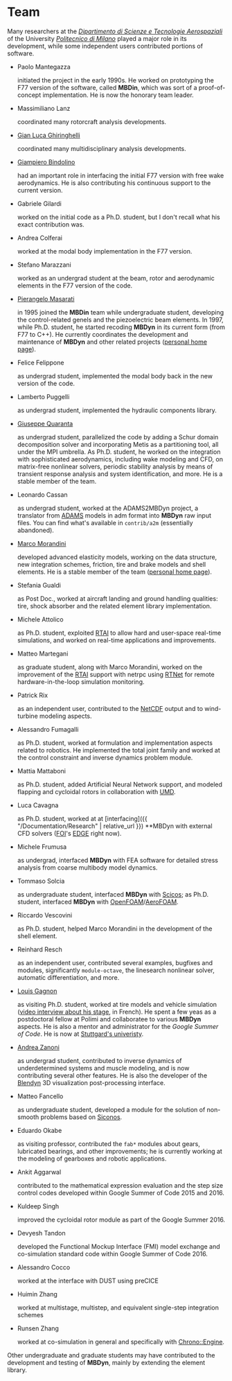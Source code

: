 ---
---

# Team

Many researchers at the [_Dipartimento di Scienze e Tecnologie Aerospaziali_](https://www.aero.polimi.it/) 
of the University [_Politecnico di Milano_](https://www.polimi.it/) played a major role in its 
development, while some independent users contributed portions of software.

* Paolo Mantegazza
  
  initiated the project in the early 1990s. He worked on prototyping the F77 version of the software, 
  called **MBDin**, which was sort of a proof-of-concept implementation. He is now the honorary team leader.
* Massimiliano Lanz
  
  coordinated many rotorcraft analysis developments.
* [Gian Luca Ghiringhelli](https://www.aero.polimi.it/index.php?id=263&amp;uid=898)
  
  coordinated many multidisciplinary analysis developments.
* [Giampiero Bindolino](https://www.aero.polimi.it/index.php?id=263&amp;uid=18628)

  had an important role in interfacing the initial F77 version with free wake aerodynamics. He is also contributing his continuous support to the current version.
* Gabriele Gilardi

  worked on the initial code as a Ph.D. student, but I don't recall what his exact contribution was.
* Andrea Colferai

  worked at the modal body implementation in the F77 version.
* Stefano Marazzani

  worked as an undergrad student at the beam, rotor and aerodynamic elements in the F77 version of the code.
* [Pierangelo Masarati](https://www.aero.polimi.it/index.php?id=263&amp;uid=102934)

  in 1995 joined the **MBDin** team while undergraduate student, developing the 
  control-related genels and the piezoelectric beam elements. 
  In 1997, while Ph.D. student, he started recoding **MBDyn** in its current form (from F77 to C++). 
  He currently coordinates the development and maintenance of **MBDyn** and other related projects 
  ([personal home page](http://home.aero.polimi.it/masarati/)).
* Felice Felippone

  as undergrad student, implemented the modal body back in the new version of the code.
* Lamberto Puggelli

  as undergrad student, implemented the hydraulic components library.
* [Giuseppe Quaranta](https://www.aero.polimi.it/index.php?id=263&amp;uid=134997)

  as undergrad student, parallelized the code by adding a Schur domain decomposition 
  solver and incorporating Metis as a partitioning tool, all under the MPI umbrella. 
  As Ph.D. student, he worked on the integration with sophisticated aerodynamics, 
  including wake modeling and CFD, on matrix-free nonlinear solvers, periodic stability 
  analysis by means of transient response analysis and system identification, and more. 
  He is a stable member of the team.
* Leonardo Cassan

  as undergrad student, worked at the ADAMS2MBDyn project, a translator 
  from [ADAMS](http://www.mscsoftware.com/) models in adm format into **MBDyn** 
  raw input files. You can find what's available in `contrib/a2m` (essentially abandoned).
* [Marco Morandini](https://www.aero.polimi.it/index.php?id=263&amp;uid=112071)

  developed advanced elasticity models, working on the data structure, new integration 
  schemes, friction, tire and brake models and shell elements. He is a stable member of the team
  ([personal home page](http://home.aero.polimi.it/morandini/)).
* Stefania Gualdi

  as Post Doc., worked at aircraft landing and ground handling qualities: 
  tire, shock absorber and the related element library implementation.
* Michele Attolico

  as Ph.D. student, exploited [RTAI](https://www.rtai.org/) to allow 
  hard and user-space real-time simulations, and worked on real-time applications and improvements.
* Matteo Martegani

  as graduate student, along with Marco Morandini, worked on the improvement of the 
  [RTAI](https://www.rtai.org/) support with netrpc using [RTNet](http://www.rtnet.org/) 
  for remote hardware-in-the-loop simulation monitoring.
* Patrick Rix

  as an independent user, contributed to the 
  [NetCDF](http://www.unidata.ucar.edu/software/netcdf/) output and to wind-turbine modeling aspects.
* Alessandro Fumagalli

  as Ph.D. student, worked at formulation and implementation aspects related to robotics. 
  He implemented the total joint family and worked at the control constraint 
  and inverse dynamics problem module.
* Mattia Mattaboni

  as Ph.D. student, added Artificial Neural Network support, and modeled 
  flapping and cycloidal rotors in collaboration with 
  [UMD](http://www.microsystems.umd.edu/research/tasks.html).
* Luca Cavagna

  as Ph.D. student, worked at at [interfacing]({{ "/Documentation/Research" | relative_url }})
  **MBDyn with external CFD solvers ([FOI](http://www.foi.se/)'s [EDGE](http://www.foi.se/edge) right now).
* Michele Frumusa

  as undergrad, interfaced **MBDyn** with FEA software for detailed stress 
  analysis from coarse multibody model dynamics.
* Tommaso Solcia

  as undergraduate student, interfaced **MBDyn** with 
  [Scicos](http://www.scilab.org/); as Ph.D. student, interfaced **MBDyn** with 
  [OpenFOAM](http://www.openfoam.com/)/[AeroFOAM](http://www.aero.polimi.it/freecase/).
* Riccardo Vescovini

  as Ph.D. student, helped Marco Morandini in the development of the shell element.
* Reinhard Resch

  as an independent user, contributed several examples, bugfixes and modules, 
  significantly `module-octave`, the linesearch nonlinear solver, automatic differentiation, and more.
* [Louis Gagnon](http://louisgagnon.com/research/)

  as visiting Ph.D. student, worked at tire models and vehicle simulation 
  ([video interview about his stage](http://youtu.be/iXXCCSZ4O3w), in French). 
  He spent a few yeas as a postdoctoral fellow at Polimi and collaboratee to various **MBDyn** aspects. 
  He is also a mentor and administrator for the _Google Summer of Code_. He is now at
  [Stuttgard's univeristy](https://www.uni-stuttgart.de/).
* [Andrea Zanoni](https://www.aero.polimi.it/index.php?id=263&amp;uid=260632)

  as undergrad student, contributed to inverse dynamics of underdetermined systems 
  and muscle modeling, and is now contributing several other features. 
  He is also the developer of the 
  [Blendyn](https://github.com/zanoni-mbdyn/blendyn) 3D visualization post-processing interface.
* Matteo Fancello

  as undergraduate student, developed a module for the solution of non-smooth 
  problems based on [Siconos](http://siconos.gforge.inria.fr/).
* Eduardo Okabe

  as visiting professor, contributed the `fab*` modules about gears, 
  lubricated bearings, and other improvements; he is currently working 
  at the modeling of gearboxes and robotic applications.
* Ankit Aggarwal

  contributed to the mathematical expression evaluation and the step size control 
  codes developed within Google Summer of Code 2015 and 2016.
* Kuldeep Singh

  improved the cycloidal rotor module as part of the Google Summer 2016.
* Devyesh Tandon

  developed the Functional Mockup Interface (FMI) model exchange and 
  co-simulation standard code within Google Summer of Code 2016.
* Alessandro Cocco

  worked at the interface with DUST using preCICE
* Huimin Zhang

  worked at multistage, multistep, and equivalent single-step integration schemes </p>
* Runsen Zhang

  worked at co-simulation in general and specifically with 
  [Chrono::Engine](https://projectchrono.org/).

Other undergraduate and graduate students may have contributed to the development 
and testing of **MBDyn**, mainly by extending the element library.
